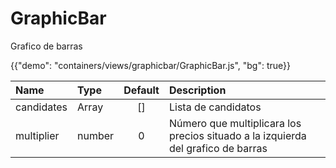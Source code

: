 # GraphicBar

<p class="description">Grafico de barras</p>

{{"demo": "containers/views/graphicbar/GraphicBar.js", "bg": true}}

| Name       | Type   | Default | Description                                                  |
| :--------- | :----- | :-----: | :----------------------------------------------------------- |
| candidates | Array  |   []    | Lista de candidatos                                          |
| multiplier | number |    0    | Número que multiplicara los precios situado a la izquierda del grafico de barras |



